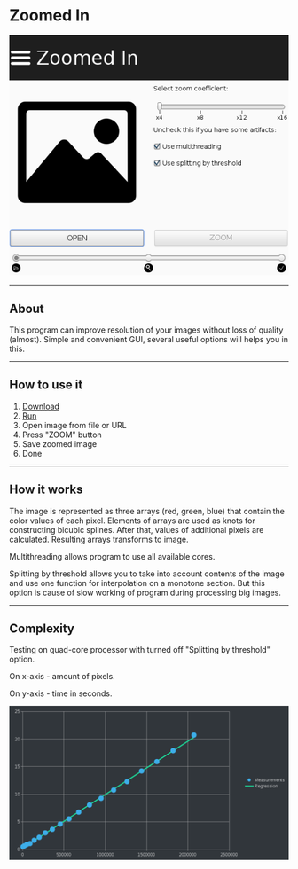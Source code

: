 # Zoomed In
![screenshot](screenshot.png)
___
## About
This program can improve resolution of your images without loss of quality (almost). Simple and convenient GUI, several useful options will helps you in this.
___
## How to use it
1. [Download](https://github.com/constdigit/zoomed_in/raw/master/zoomed_in/out/artifacts/zoomed_in_jar/zoomed_in.jar)
2. [Run](http://www.wikihow.com/Run-a-.Jar-Java-File)
3. Open image from file or URL
4. Press "ZOOM" button
5. Save zoomed image
6. Done
___
## How it works
The image is represented as three arrays (red, green, blue) that contain the color values of each pixel. Elements of arrays are used as knots for constructing bicubic splines. After that, values of additional pixels are calculated. Resulting arrays transforms to image.

Multithreading allows program to use all available cores.

Splitting by threshold allows you to take into account contents of the image and use one function for interpolation on a monotone section. But this option is cause of slow working of program during processing big images.

___
## Complexity
Testing on quad-core processor with turned off "Splitting by threshold" option.

On x-axis - amount of pixels.

On y-axis - time in seconds.

![O(n)](complexity.png)
